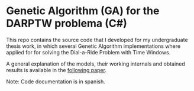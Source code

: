 # Genetic Algorithm (GA) for the DARPTW problema (C#)

This repo contains the source code that I developed for my undergraduate thesis work, in which several Genetic Algorithm implementations where applied for for solving the Dial-a-Ride Problem with Time Windows.

A general explanation of the models, their working internals and obtained results is available in the [following paper](https://www.researchgate.net/publication/220023694_Application_of_Genetic_Algorithms_for_the_DARPTW_Problem#fullTextFileContent).

Note: Code documentation is in spanish.